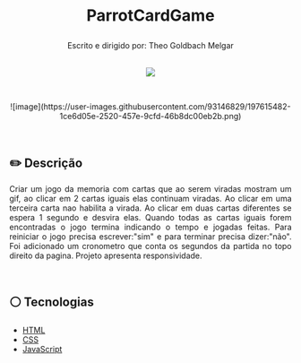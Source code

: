 # <p align = "center"> ParrotCardGame </p>

<p align = "center">
Escrito e dirigido por: Theo Goldbach Melgar
</br>
</br>
<p align = "center"> <img src="![image](https://user-images.githubusercontent.com/93146829/197615274-27225fa0-09a1-44c9-869a-6ece50eabab3.png)"/> </p>

</br>
<p align = "center"> ![image](https://user-images.githubusercontent.com/93146829/197615482-1ce6d05e-2520-457e-9cfd-46b8dc00eb2b.png) </p>
</br>

## ✏️ Descrição
<p align="justify" >Criar um jogo da memoria com cartas que ao serem viradas mostram um gif, ao clicar em 2 cartas iguais elas continuam viradas.
Ao clicar em uma terceira carta nao habilita a virada. Ao clicar em duas cartas diferentes se espera 1 segundo e desvira elas. Quando todas
as cartas iguais forem encontradas o jogo termina indicando o tempo e jogadas feitas. Para reiniciar o jogo precisa escrever:"sim" e para terminar
precisa dizer:"não". Foi adicionado um cronometro que conta os segundos da partida no topo direito da pagina. Projeto apresenta responsividade.</p>

</br>

##  <p align = "left"> :white_circle: Tecnologias</p>

- [HTML](https://developer.mozilla.org/pt-BR/docs/Web/HTML)
- [CSS](https://developer.mozilla.org/pt-BR/docs/Web/CSS)
- [JavaScript](https://developer.mozilla.org/pt-BR/docs/Web/JavaScript)

</br>

